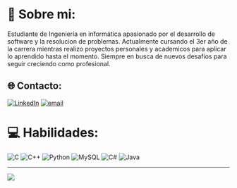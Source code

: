# 💫 Sobre mi:
Estudiante de Ingeniería en informática apasionado por el desarrollo de software y la resolucion de problemas. Actualmente cursando el 3er año de la carrera mientras realizo proyectos personales y academicos para aplicar lo aprendido hasta el momento. Siempre en busca de nuevos desafíos para seguir creciendo como profesional.


## 🌐 Contacto:
[![LinkedIn](https://img.shields.io/badge/LinkedIn-%230077B5.svg?logo=linkedin&logoColor=white)](https://linkedin.com/in/https://www.linkedin.com/in/carlos-walker-tolosa-fernandez-stoll/) [![email](https://img.shields.io/badge/Email-D14836?logo=gmail&logoColor=white)](mailto:carloswtolosa@gmail.com) 

# 💻 Habilidades:
![C](https://img.shields.io/badge/c-%2300599C.svg?style=for-the-badge&logo=c&logoColor=white) ![C++](https://img.shields.io/badge/c++-%2300599C.svg?style=for-the-badge&logo=c%2B%2B&logoColor=white) ![Python](https://img.shields.io/badge/python-3670A0?style=for-the-badge&logo=python&logoColor=ffdd54) ![MySQL](https://img.shields.io/badge/mysql-4479A1.svg?style=for-the-badge&logo=mysql&logoColor=white) ![C#](https://img.shields.io/badge/c%23-%23239120.svg?style=for-the-badge&logo=csharp&logoColor=white) ![Java](https://img.shields.io/badge/java-%23ED8B00.svg?style=for-the-badge&logo=openjdk&logoColor=white)


---
[![](https://visitcount.itsvg.in/api?id=Tolosa-carlos&icon=0&color=0)](https://visitcount.itsvg.in)

<!-- Proudly created with GPRM ( https://gprm.itsvg.in ) -->
